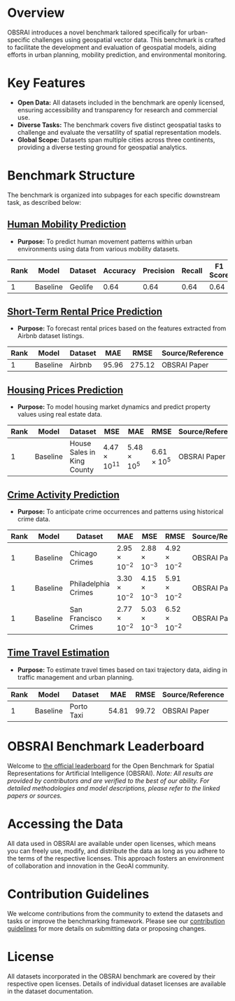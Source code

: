# Overview

OBSRAI introduces a novel benchmark tailored specifically for urban-specific challenges using geospatial vector data. This benchmark is crafted to facilitate the development and evaluation of geospatial models, aiding efforts in urban planning, mobility prediction, and environmental monitoring.

# Key Features
- **Open Data:** All datasets included in the benchmark are openly licensed, ensuring accessibility and transparency for research and commercial use.
- **Diverse Tasks:** The benchmark covers five distinct geospatial tasks to challenge and evaluate the versatility of spatial representation models.
- **Global Scope:** Datasets span multiple cities across three continents, providing a diverse testing ground for geospatial analytics.

# Benchmark Structure

The benchmark is organized into subpages for each specific downstream task, as described below:

## [Human Mobility Prediction](human-mobility-prediction/description.md)
- **Purpose:** To predict human movement patterns within urban environments using data from various mobility datasets.

| Rank | Model    | Dataset | Accuracy | Precision | Recall | F1 Score | Source/Reference |
|------|----------|---------|----------|-----------|--------|----------|------------------|
| 1    | Baseline | Geolife | 0.64     | 0.64      | 0.64   | 0.64     | OBSRAI Paper     |

## [Short-Term Rental Price Prediction](short-term-rental-price-prediction/description.md)
- **Purpose:** To forecast rental prices based on the features extracted from Airbnb dataset listings.

| Rank | Model    | Dataset | MAE   | RMSE  | Source/Reference |
|------|----------|---------|-------|-------|------------------|
| 1    | Baseline | Airbnb  | 95.96 | 275.12| OBSRAI Paper     |

## [Housing Prices Prediction](housing-prices-prediction/description.md)
- **Purpose:** To model housing market dynamics and predict property values using real estate data.

| Rank | Model    | Dataset                    | MSE                   | MAE                  | RMSE                | Source/Reference |
|------|----------|----------------------------|-----------------------|----------------------|---------------------|------------------|
| 1    | Baseline | House Sales in King County | $4.47 \times 10^{11}$ | $5.48 \times 10^5$   | $6.61 \times 10^5$  | OBSRAI Paper     |

## [Crime Activity Prediction](crime-activity-prediction/description.md)
- **Purpose:** To anticipate crime occurrences and patterns using historical crime data.

| Rank | Model    | Dataset            | MAE                  | MSE                 | RMSE                | Source/Reference |
|------|----------|--------------------|----------------------|---------------------|---------------------|------------------|
| 1    | Baseline | Chicago Crimes     | $2.95 \times 10^{-2}$| $2.88 \times 10^{-3}$ | $4.92 \times 10^{-2}$ | OBSRAI Paper     |
| 1    | Baseline | Philadelphia Crimes | $3.30 \times 10^{-2}$| $4.15 \times 10^{-3}$ | $5.91 \times 10^{-2}$ | OBSRAI Paper     |
| 1    | Baseline | San Francisco Crimes| $2.77 \times 10^{-2}$| $5.03 \times 10^{-3}$ | $6.52 \times 10^{-2}$ | OBSRAI Paper     |

## [Time Travel Estimation](time-travel-estimation/description.md)
- **Purpose:** To estimate travel times based on taxi trajectory data, aiding in traffic management and urban planning.

| Rank | Model    | Dataset    | MAE  | RMSE | Source/Reference |
|------|----------|------------|------|------|------------------|
| 1    | Baseline | Porto Taxi | 54.81| 99.72| OBSRAI Paper     |

# OBSRAI Benchmark Leaderboard

Welcome to [the official leaderboard](leaderboard.md) for the Open Benchmark for Spatial Representations for Artificial Intelligence (OBSRAI). *Note: All results are provided by contributors and are verified to the best of our ability. For detailed methodologies and model descriptions, please refer to the linked papers or sources.*


# Accessing the Data

All data used in OBSRAI are available under open licenses, which means you can freely use, modify, and distribute the data as long as you adhere to the terms of the respective licenses. This approach fosters an environment of collaboration and innovation in the GeoAI community.

# Contribution Guidelines

We welcome contributions from the community to extend the datasets and tasks or improve the benchmarking framework. Please see our [contribution guidelines](contribution_guide.md) for more details on submitting data or proposing changes.


# License

All datasets incorporated in the OBSRAI benchmark are covered by their respective open licenses. Details of individual dataset licenses are available in the dataset documentation.
